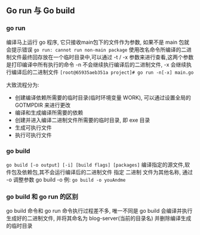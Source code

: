 ## Go run 与 Go build
### go run
编译马上运行 go 程序, 它只接收main包下的文件作为参数, 如果不是 main 包就会提示错误 `go run: cannot run non-main package`
使用改名命令所编译的二进制文件最终回存放在一个临时目录中,可以通过 -t / -x 参数来进行查看,这两个参数是打印编译中所有执行的命令
-n 不会继续执行编译后的二进制文件, -x 会继续执行编译后的二进制文件
``[root@65935aeb351a project]# go run -n[-x] main.go``

大致流程分为:
- 创建编译依赖所需要的临时目录(临时环境变量 WORK), 可以通过设置全局的 GOTMPDIR 来进行更改
- 编译和生成编译所需要的依赖
- 创建并进入编译二进制文件所需要的临时目录, 即 exe 目录
- 生成可执行文件
- 执行可执行文件

### go build
`go build [-o output] [-i] [build flags] [packages]` 编译指定的源文件,软件包及依赖包,其不会运行编译后的二进制文件
指定 二进制 文件为其他名称, 通过 -o 调整参数 go build -o 例: `go build -o youAndme`

### go build 和 go run 的区别
go build 命令和 go run 命令执行过程差不多, 唯一不同是 go build 会编译并执行生成好的二进制文件, 并将其命名为 blog-server(当前的目录名)
并删除编译生成的临时目录
